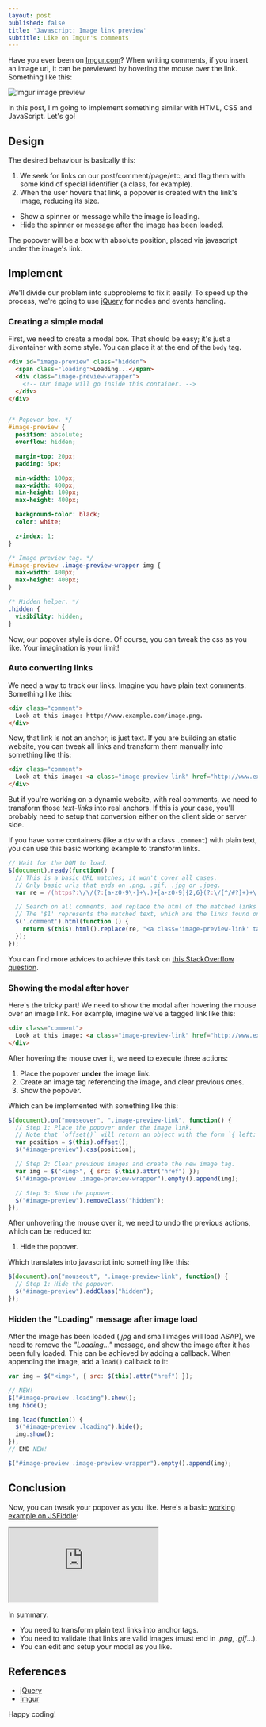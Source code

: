 ```yaml
---
layout: post
published: false
title: 'Javascript: Image link preview'
subtitle: Like on Imgur's comments
---
```


Have you ever been on [Imgur.com](http://imgur.com)? When writing comments, if you insert an image url, it can be previewed by hovering the mouse over the link. Something like this:

![Imgur image preview]({{site.baseurl}}/img/gif-preview.gif)

In this post, I'm going to implement something similar with HTML, CSS and JavaScript. Let's go!

## Design

The desired behaviour is basically this:

1. We seek for links on our post/comment/page/etc, and flag them with some kind of special identifier (a class, for example).
2. When the user hovers that link, a popover is created with the link's image, reducing its size.
  - Show a spinner or message while the image is loading.
  - Hide the spinner or message after the image has been loaded.

The popover will be a box with absolute position, placed via javascript under the image's link.

## Implement

We'll divide our problem into subproblems to fix it easily. To speed up the process, we're going to use [jQuery](https://jquery.com/) for nodes and events handling.

### Creating a simple modal

First, we need to create a modal box. That should be easy; it's just a `div`ontainer with some style. You can place it at the end of the `body` tag.

```html
<div id="image-preview" class="hidden">
  <span class="loading">Loading...</span>
  <div class="image-preview-wrapper">
    <!-- Our image will go inside this container. -->
  </div>
</div>
```

```css

/* Popover box. */
#image-preview {
  position: absolute;
  overflow: hidden;

  margin-top: 20px;
  padding: 5px;

  min-width: 100px;
  max-width: 400px;
  min-height: 100px;
  max-height: 400px;

  background-color: black;
  color: white;

  z-index: 1;
}

/* Image preview tag. */
#image-preview .image-preview-wrapper img {
  max-width: 400px;
  max-height: 400px;
}

/* Hidden helper. */
.hidden {
  visibility: hidden;
}
```

Now, our popover style is done. Of course, you can tweak the css as you like. Your imagination is your limit!

### Auto converting links

We need a way to track our links. Imagine you have plain text comments. Something like this:

```html
<div class="comment">
  Look at this image: http://www.example.com/image.png.
</div>
```

Now, that link is not an anchor; is just text. If you are building an static website, you can tweak all links and transform them manually into something like this:

```html
<div class="comment">
  Look at this image: <a class="image-preview-link" href="http://www.example.com/image.png">http://www.example.com/image.png</a>.
</div>
```

But if you're working on a dynamic website, with real comments, we need to transform those *text-links* into real anchors. If this is your case, you'll probably need to setup that conversion either on the client side or server side.

If you have some containers (like a `div` with a class `.comment`) with plain text, you can use this basic working example to transform links.

```js
// Wait for the DOM to load.
$(document).ready(function() {
  // This is a basic URL matches; it won't cover all cases.
  // Only basic urls that ends on .png, .gif, .jpg or .jpeg.
  var re = /(https?:\/\/(?:[a-z0-9\-]+\.)+[a-z0-9]{2,6}(?:\/[^/#?]+)+\.(?:jpg|jpeg|gif|png))/g;

  // Search on all comments, and replace the html of the matched links by ading anchor tags.
  // The '$1' represents the matched text, which are the links found on the text.
  $('.comment').html(function () {
    return $(this).html().replace(re, "<a class='image-preview-link' target='_blank' href='$1'>$1</a>"); 
  });
});
```

You can find more advices to achieve this task on [this StackOverflow question](http://stackoverflow.com/questions/37684/how-to-replace-plain-urls-with-links).

### Showing the modal after hover

Here's the tricky part! We need to show the modal after hovering the mouse over an image link. For example, imagine we've a tagged link like this:

```html
<div class="comment">
  Look at this image: <a class="image-preview-link" href="http://www.example.com/image.png">http://www.example.com/image.png</a>.
</div>
```

After hovering the mouse over it, we need to execute three actions:

1. Place the popover **under** the image link.
2. Create an image tag referencing the image, and clear previous ones.
3. Show the popover.

Which can be implemented with something like this:

```js
$(document).on("mouseover", ".image-preview-link", function() {
  // Step 1: Place the popover under the image link.
  // Note that `offset()` will return an object with the form `{ left: x, top: y }`
  var position = $(this).offset();
  $("#image-preview").css(position);

  // Step 2: Clear previous images and create the new image tag.
  var img = $("<img>", { src: $(this).attr("href") });
  $("#image-preview .image-preview-wrapper").empty().append(img);

  // Step 3: Show the popover.
  $("#image-preview").removeClass("hidden");
});
```

After unhovering the mouse over it, we need to undo the previous actions, which can be reduced to:

1. Hide the popover.

Which translates into javascript into something like this:

```js
$(document).on("mouseout", ".image-preview-link", function() {
  // Step 1: Hide the popover.
  $("#image-preview").addClass("hidden");
});
```

### Hidden the "Loading" message after image load

After the image has been loaded (*.jpg* and small images will load ASAP), we need to remove the *"Loading..."* message, and show the image after it has been fully loaded. This can be achieved by adding a callback. When appending the image, add a `load()` callback to it:

```js
var img = $("<img>", { src: $(this).attr("href") });

// NEW!
$("#image-preview .loading").show();
img.hide();

img.load(function() {
  $("#image-preview .loading").hide();
  img.show();
});
// END NEW!

$("#image-preview .image-preview-wrapper").empty().append(img);
```

## Conclusion

Now, you can tweak your popover as you like. Here's a basic [working example on JSFiddle](https://jsfiddle.net/wikiti/4gf00hjv/):

<iframe src="https://jsfiddle.net/wikiti/4gf00hjv/embedded/result"></iframe>

In summary:

- You need to transform plain text links into anchor tags.
- You need to validate that links are valid images (must end in *.png*, *.gif*...).
- You can edit and setup your modal as you like.

## References

- [jQuery](http://jquery.com)
- [Imgur](http://imgur.com)

Happy coding!
